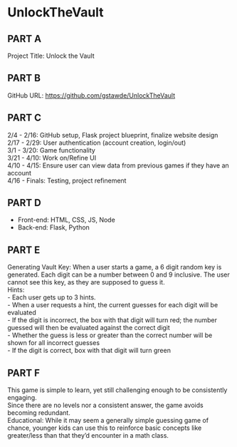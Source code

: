 # UnlockTheVault
## PART A
  Project Title: Unlock the Vault
## PART B
  GitHub URL: https://github.com/gstawde/UnlockTheVault
## PART C
  2/4 - 2/16: GitHub setup, Flask project blueprint, finalize website design\
  2/17 - 2/29: User authentication (account creation, login/out)\
  3/1 - 3/20: Game functionality\
  3/21 - 4/10: Work on/Refine UI\
  4/10 - 4/15: Ensure user can view data from previous games if they have an account\
  4/16 - Finals: Testing, project refinement
## PART D
  - Front-end: HTML, CSS, JS, Node
  - Back-end: Flask, Python
## PART E
  Generating Vault Key: When a user starts a game, a 6 digit random key is generated. Each digit can be a number between 0 and 9 inclusive. The user cannot see this key, as they are supposed to guess it.\
  Hints: \
    - Each user gets up to 3 hints.\
    - When a user requests a hint, the current guesses for each digit will be evaluated\
    - If the digit is incorrect, the box with that digit will turn red; the number guessed will then be evaluated against the correct digit\
    - Whether the guess is less or greater than the correct number will be shown for all incorrect guesses\
    - If the digit is correct, box with that digit will turn green
## PART F
  This game is simple to learn, yet still challenging enough to be consistently engaging.\
  Since there are no levels nor a consistent answer, the game avoids becoming redundant. \
  Educational: While it may seem a generally simple guessing game of chance, younger kids can use this to reinforce basic concepts like greater/less than that they’d encounter in a math class.
